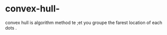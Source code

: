 # convex-hull- 
convex hull is algorithm method te ;et you groupe the farest location of each dots .
